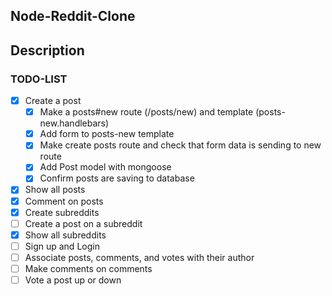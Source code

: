 ## Node-Reddit-Clone
## Description
### TODO-LIST

* [X] Create a post
    * [X] Make a posts#new route (/posts/new) and template (posts-new.handlebars)
    * [X] Add form to posts-new template
    * [X] Make create posts route and check that form data is sending to new route
    * [X] Add Post model with mongoose
    * [X] Confirm posts are saving to database
* [X] Show all posts
* [X] Comment on posts
* [X] Create subreddits
* [ ] Create a post on a subreddit
* [X] Show all subreddits
* [ ] Sign up and Login
* [ ] Associate posts, comments, and votes with their author
* [ ] Make comments on comments
* [ ] Vote a post up or down
